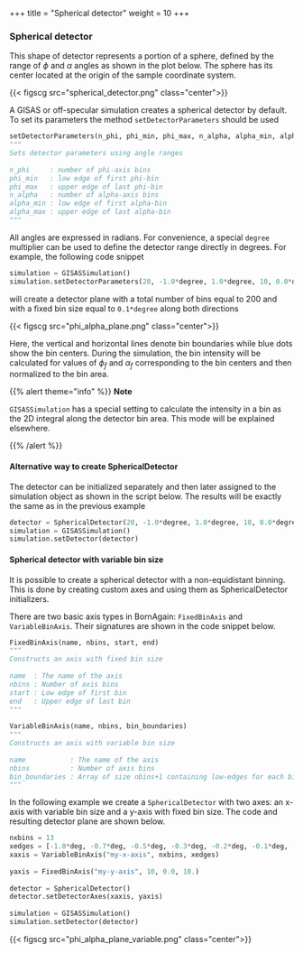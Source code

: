 +++
title = "Spherical detector"
weight = 10
+++

### Spherical detector

This shape of detector represents a portion of a sphere, defined by the range of $\phi$ and $\alpha$ angles as shown in the plot below. The sphere has its center located at the origin of the sample coordinate system.

{{< figscg src="spherical_detector.png" class="center">}}

A GISAS or off-specular simulation creates a spherical detector by default. To set its parameters the method `setDetectorParameters` should be used

```python
setDetectorParameters(n_phi, phi_min, phi_max, n_alpha, alpha_min, alpha_max)
"""
Sets detector parameters using angle ranges
 
n_phi     : number of phi-axis bins
phi_min   : low edge of first phi-bin
phi_max   : upper edge of last phi-bin
n_alpha   : number of alpha-axis bins
alpha_min : low edge of first alpha-bin
alpha_max : upper edge of last alpha-bin
"""
```

All angles are expressed in radians. For convenience, a special `degree` multiplier can be used to define the detector range directly in degrees. For example, the following code snippet

```python
simulation = GISASSimulation()
simulation.setDetectorParameters(20, -1.0*degree, 1.0*degree, 10, 0.0*degree, 1.0*degree)
```

will create a detector plane with a total number of bins equal to 200 and with a fixed bin size equal to `0.1*degree` along both directions

{{< figscg src="phi_alpha_plane.png" class="center">}}

Here, the vertical and horizontal lines denote bin boundaries while blue dots show the bin centers. During the simulation, the bin intensity will be calculated for values of $\phi_f$ and $\alpha_f$ corresponding to the bin centers and then normalized to the bin area.

{{% alert theme="info" %}}
**Note**

`GISASSimulation` has a special setting to calculate the intensity in a bin as the 2D integral along the detector bin area. This mode will be explained elsewhere.

{{% /alert %}}


#### Alternative way to create SphericalDetector

The detector can be initialized separately and then later assigned to the simulation object as shown in the script below. The results will be exactly the same as in the previous example

```python	
detector = SphericalDetector(20, -1.0*degree, 1.0*degree, 10, 0.0*degree, 1.0*degree)
simulation = GISASSimulation()
simulation.setDetector(detector)
```

#### Spherical detector with variable bin size

It is possible to create a spherical detector with a non-equidistant binning. This is done by creating custom axes and using them as SphericalDetector initializers.

There are two basic axis types in BornAgain: `FixedBinAxis` and `VariableBinAxis`. Their signatures are shown in the code snippet below.

```python
FixedBinAxis(name, nbins, start, end)
"""
Constructs an axis with fixed bin size
 
name  : The name of the axis
nbins : Number of axis bins
start : Low edge of first bin
end   : Upper edge of last bin
"""
 
VariableBinAxis(name, nbins, bin_boundaries)
"""
Constructs an axis with variable bin size
 
name           : The name of the axis
nbins          : Number of axis bins
bin_boundaries : Array of size nbins+1 containing low-edges for each bin and upper edge of last bin.
"""
```

In the following example we create a `SphericalDetector` with two axes: an x-axis with variable bin size and a y-axis with fixed bin size. The code and resulting detector plane are shown below.

```python
nxbins = 13
xedges = [-1.0*deg, -0.7*deg, -0.5*deg, -0.3*deg, -0.2*deg, -0.1*deg, -0.025*deg, 0.025*deg, 0.1*deg, 0.2*deg, 0.3*deg, 0.5*deg, 0.7*deg, 1.0*deg]
xaxis = VariableBinAxis("my-x-axis", nxbins, xedges)
 
yaxis = FixedBinAxis("my-y-axis", 10, 0.0, 10.)
 
detector = SphericalDetector()
detector.setDetectorAxes(xaxis, yaxis)
 
simulation = GISASSimulation()
simulation.setDetector(detector)
```

{{< figscg src="phi_alpha_plane_variable.png" class="center">}}
